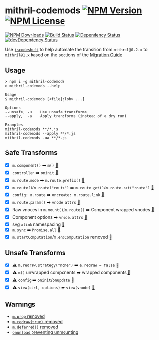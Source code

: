 mithril-codemods [![NPM Version](https://img.shields.io/npm/v/mithril-codemods.svg)](https://www.npmjs.com/package/mithril-codemods) [![NPM License](https://img.shields.io/npm/l/mithril-codemods.svg)](https://www.npmjs.com/package/mithril-codemods)
================
[![NPM Downloads](https://img.shields.io/npm/dm/mithril-codemods.svg)](https://www.npmjs.com/package/mithril-codemods)
[![Build Status](https://img.shields.io/travis/tivac/mithril-codemods.svg)](https://travis-ci.org/tivac/mithril-codemods)
[![Dependency Status](https://img.shields.io/david/tivac/mithril-codemods.svg)](https://david-dm.org/tivac/mithril-codemods)
[![devDependency Status](https://img.shields.io/david/dev/tivac/mithril-codemods.svg)](https://david-dm.org/tivac/mithril-codemods#info=devDependencies)

Use [`jscodeshift`](https://github.com/facebook/jscodeshift) to help automate the transition from `mithril@0.2.x` to `mithril@1.x` based on the sections of the [Migration Guide](https://github.com/lhorie/mithril.js/blob/rewrite/docs/change-log.md)

## Usage

```
> npm i -g mithril-codemods
> mithril-codemods --help

Usage
$ mithril-codemods [<file|glob> ...]

Options
--unsafe, -u    Use unsafe transforms
--apply,  -a    Apply transforms (instead of a dry run)

Examples
mithril-codemods **/*.js
mithril-codemods --apply **/*.js
mithril-codemods -ua **/*.js
```

## Safe Transforms

- [x] `m.component()` ➡️ `m()` [📓](https://github.com/lhorie/mithril.js/blob/rewrite/docs/change-log.md#mcomponent-removed)
- [x] `controller` ➡️ `oninit` [📓](https://github.com/lhorie/mithril.js/blob/rewrite/docs/change-log.md#component-controller-function)
- [x] `m.route.mode` ➡️ `m.route.prefix()` [📓](https://github.com/lhorie/mithril.js/blob/rewrite/docs/change-log.md#mroutemode)
- [x] `m.route()`/`m.route("route")` ➡️ `m.route.get()`/`m.route.set("route")` [📓](https://github.com/lhorie/mithril.js/blob/rewrite/docs/change-log.md#readingwriting-the-current-route)
- [x] `config: m.route` ➡️ `oncreate: m.route.link` [📓](https://github.com/lhorie/mithril.js/blob/rewrite/docs/change-log.md#mroute-and-anchor-tags)
- [x] `m.route.param()` ➡️ `vnode.attrs` [📓](https://github.com/lhorie/mithril.js/blob/rewrite/docs/change-log.md#accessing-route-params)
- [x] Raw vnodes in `m.mount()`/`m.route()` ➡️ Component wrapped vnodes [📓](https://github.com/lhorie/mithril.js/blob/rewrite/docs/change-log.md#passing-vnodes-to-mmount-and-mroute)
- [x] Component options ➡️ `vnode.attrs` [📓](https://github.com/lhorie/mithril.js/blob/rewrite/docs/change-log.md#component-arguments)
- [x] svg `xlink` namespacing [📓](https://github.com/lhorie/mithril.js/blob/rewrite/docs/change-log.md#xlink-namespace-required)
- [x] `m.sync` ➡️ `Promise.all` [📓](https://github.com/lhorie/mithril.js/blob/rewrite/docs/change-log.md#msync-removed)
- [x] `m.startComputation`/`m.endComputation` removed [📓](https://github.com/lhorie/mithril.js/blob/rewrite/docs/change-log.md#no-more-redraw-locks)

## Unsafe Transforms

- [x] ⚠️ `m.redraw.strategy("none")` ➡️ `e.redraw = false` [📓](https://github.com/lhorie/mithril.js/blob/rewrite/docs/change-log.md#cancelling-redraw-from-event-handlers)
- [x] ⚠️ `m()` unwrapped components ➡️ wrapped components️ [📓](https://github.com/lhorie/mithril.js/blob/rewrite/docs/change-log.md#passing-components-to-m)
- [x] ⚠️ `config` ➡️ `oninit`/`onupdate` [📓](https://github.com/lhorie/mithril.js/blob/rewrite/docs/change-log.md#config-function)
- [x] ⚠️ `view(ctrl, options)` ➡️ `view(vnode)` [📓](https://github.com/lhorie/mithril.js/blob/rewrite/docs/change-log.md#view-parameters)

## Warnings

- [`m.prop` removed](https://github.com/lhorie/mithril.js/blob/rewrite/docs/change-log.md#mprop-removed)
- [`m.redraw(true)` removed](https://github.com/lhorie/mithril.js/blob/rewrite/docs/change-log.md#synchronous-redraw-removed)
- [`m.deferred()` removed](https://github.com/lhorie/mithril.js/blob/rewrite/docs/change-log.md#mdeferred-removed)
- [`onunload` preventing unmounting](https://github.com/lhorie/mithril.js/blob/rewrite/docs/change-log.md#preventing-unmounting)
